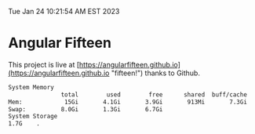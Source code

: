Tue Jan 24 10:21:54 AM EST 2023

# Angular Fifteen


This project is live at [https://angularfifteen.github.io](https://angularfifteen.github.io "fifteen!") thanks to Github.

```bash
System Memory
               total        used        free      shared  buff/cache   available
Mem:            15Gi       4.1Gi       3.9Gi       913Mi       7.3Gi         9Gi
Swap:          8.0Gi       1.3Gi       6.7Gi
System Storage
1.7G	.
```
```bash
